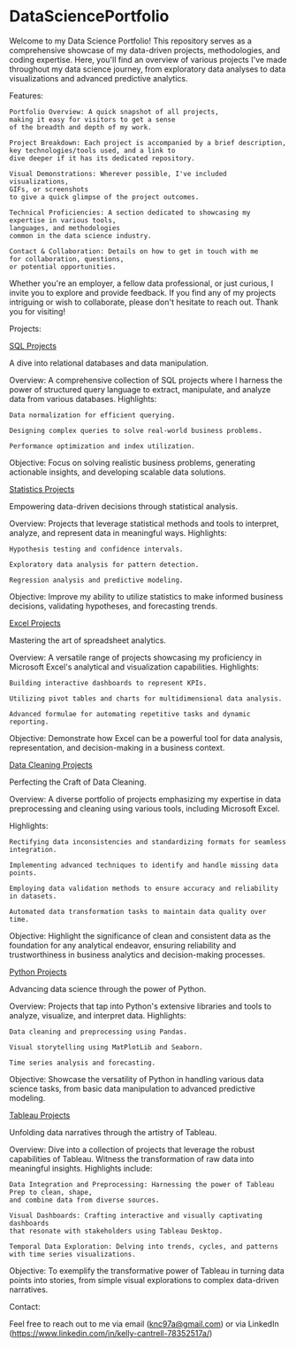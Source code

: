# DataSciencePortfolio
Welcome to my Data Science Portfolio! This repository serves as a comprehensive showcase of my data-driven projects, methodologies, and coding expertise. Here, you'll find an overview of various projects I've made throughout my data science journey, from exploratory data analyses to data visualizations and advanced predictive analytics.

Features:

    Portfolio Overview: A quick snapshot of all projects, 
    making it easy for visitors to get a sense 
    of the breadth and depth of my work.

    Project Breakdown: Each project is accompanied by a brief description,
    key technologies/tools used, and a link to 
    dive deeper if it has its dedicated repository.

    Visual Demonstrations: Wherever possible, I've included visualizations,
    GIFs, or screenshots 
    to give a quick glimpse of the project outcomes.

    Technical Proficiencies: A section dedicated to showcasing my expertise in various tools, 
    languages, and methodologies 
    common in the data science industry.

    Contact & Collaboration: Details on how to get in touch with me
    for collaboration, questions, 
    or potential opportunities.

Whether you're an employer, a fellow data professional, or just curious, I invite you to explore and provide feedback. If you find any of my projects intriguing or wish to collaborate, please don't hesitate to reach out. Thank you for visiting!

Projects:

[SQL Projects](https://github.com/cantr1/DataScience/tree/main/SQL%20Projects)

A dive into relational databases and data manipulation.

  Overview: A comprehensive collection of SQL projects where I harness the power of structured query language to extract, manipulate, and analyze data from various databases.
    Highlights:
    
    Data normalization for efficient querying.
        
    Designing complex queries to solve real-world business problems.
        
    Performance optimization and index utilization.
        
  Objective: Focus on solving realistic business problems, generating actionable insights, and developing scalable data solutions.

[Statistics Projects](https://github.com/cantr1/DataScience/tree/main/Statistics)

Empowering data-driven decisions through statistical analysis.

  Overview: Projects that leverage statistical methods and tools to interpret, analyze, and represent data in meaningful ways.
    Highlights:
    
    Hypothesis testing and confidence intervals.
        
    Exploratory data analysis for pattern detection.
        
    Regression analysis and predictive modeling.
        
  Objective: Improve my ability to utilize statistics to make informed business decisions, validating hypotheses, and forecasting trends.

[Excel Projects](https://github.com/cantr1/DataScience/tree/main/Excel)

Mastering the art of spreadsheet analytics.

  Overview: A versatile range of projects showcasing my proficiency in Microsoft Excel's analytical and visualization capabilities.
    Highlights:
    
    Building interactive dashboards to represent KPIs.
        
    Utilizing pivot tables and charts for multidimensional data analysis.
        
    Advanced formulae for automating repetitive tasks and dynamic reporting.
        
  Objective: Demonstrate how Excel can be a powerful tool for data analysis, representation, and decision-making in a business context.

[Data Cleaning Projects](https://github.com/cantr1/DataSciencePortfolio/tree/main/DataCleaning)

Perfecting the Craft of Data Cleaning.

Overview: A diverse portfolio of projects emphasizing my expertise in data preprocessing and cleaning using various tools, including Microsoft Excel.

Highlights:

    Rectifying data inconsistencies and standardizing formats for seamless integration.
  
    Implementing advanced techniques to identify and handle missing data points.
  
    Employing data validation methods to ensure accuracy and reliability in datasets.
  
    Automated data transformation tasks to maintain data quality over time.

Objective: Highlight the significance of clean and consistent data as the foundation for any analytical endeavor, ensuring reliability and trustworthiness in business analytics and decision-making processes.

[Python Projects](https://github.com/cantr1/DataScience/tree/main/Python)

Advancing data science through the power of Python.

  Overview: Projects that tap into Python's extensive libraries and tools to analyze, visualize, and interpret data.
    Highlights:
    
    Data cleaning and preprocessing using Pandas.
        
    Visual storytelling using MatPlotLib and Seaborn.
        
    Time series analysis and forecasting.
        
  Objective: Showcase the versatility of Python in handling various data science tasks, from basic data manipulation to advanced predictive modeling.

[Tableau Projects](https://github.com/cantr1/DataSciencePortfolio/tree/main/Tableau)

Unfolding data narratives through the artistry of Tableau.

Overview: Dive into a collection of projects that leverage the robust capabilities of Tableau. 
Witness the transformation of raw data into meaningful insights. Highlights include:

    Data Integration and Preprocessing: Harnessing the power of Tableau Prep to clean, shape, 
    and combine data from diverse sources.

    Visual Dashboards: Crafting interactive and visually captivating dashboards 
    that resonate with stakeholders using Tableau Desktop.

    Temporal Data Exploration: Delving into trends, cycles, and patterns 
    with time series visualizations.

Objective: To exemplify the transformative power of Tableau in turning data points into stories, from simple visual explorations to complex data-driven narratives.

Contact:

Feel free to reach out to me via email (knc97a@gmail.com) or via LinkedIn (https://www.linkedin.com/in/kelly-cantrell-78352517a/)
